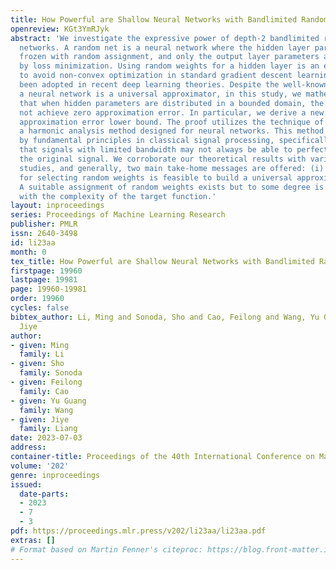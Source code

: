 ```yaml
---
title: How Powerful are Shallow Neural Networks with Bandlimited Random Weights?
openreview: KGt3YmRJyk
abstract: 'We investigate the expressive power of depth-2 bandlimited random neural
  networks. A random net is a neural network where the hidden layer parameters are
  frozen with random assignment, and only the output layer parameters are trained
  by loss minimization. Using random weights for a hidden layer is an effective method
  to avoid non-convex optimization in standard gradient descent learning. It has also
  been adopted in recent deep learning theories. Despite the well-known fact that
  a neural network is a universal approximator, in this study, we mathematically show
  that when hidden parameters are distributed in a bounded domain, the network may
  not achieve zero approximation error. In particular, we derive a new nontrivial
  approximation error lower bound. The proof utilizes the technique of ridgelet analysis,
  a harmonic analysis method designed for neural networks. This method is inspired
  by fundamental principles in classical signal processing, specifically the idea
  that signals with limited bandwidth may not always be able to perfectly reconstruct
  the original signal. We corroborate our theoretical results with various simulation
  studies, and generally, two main take-home messages are offered: (i) Not any distribution
  for selecting random weights is feasible to build a universal approximator; (ii)
  A suitable assignment of random weights exists but to some degree is associated
  with the complexity of the target function.'
layout: inproceedings
series: Proceedings of Machine Learning Research
publisher: PMLR
issn: 2640-3498
id: li23aa
month: 0
tex_title: How Powerful are Shallow Neural Networks with Bandlimited Random Weights?
firstpage: 19960
lastpage: 19981
page: 19960-19981
order: 19960
cycles: false
bibtex_author: Li, Ming and Sonoda, Sho and Cao, Feilong and Wang, Yu Guang and Liang,
  Jiye
author:
- given: Ming
  family: Li
- given: Sho
  family: Sonoda
- given: Feilong
  family: Cao
- given: Yu Guang
  family: Wang
- given: Jiye
  family: Liang
date: 2023-07-03
address: 
container-title: Proceedings of the 40th International Conference on Machine Learning
volume: '202'
genre: inproceedings
issued:
  date-parts:
  - 2023
  - 7
  - 3
pdf: https://proceedings.mlr.press/v202/li23aa/li23aa.pdf
extras: []
# Format based on Martin Fenner's citeproc: https://blog.front-matter.io/posts/citeproc-yaml-for-bibliographies/
---
```

